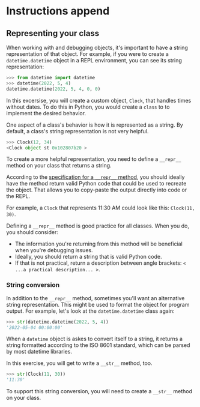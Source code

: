 # Instructions append

## Representing your class

When working with and debugging objects, it's important to have a string representation of that object.
For example, if you were to create a `datetime.datetime` object in a REPL environment, you can see its string representation:

```python
>>> from datetime import datetime
>>> datetime(2022, 5, 4)
datetime.datetime(2022, 5, 4, 0, 0)
```

In this excersise, you will create a custom object, `Clock`, that handles times without dates.
To do this in Python, you would create a `class` to to implement the desired behavior.

One aspect of a class's behavior is how it is represented as a string.
By default, a class's string representation is not very helpful.

```python
>>> Clock(12, 34)
<Clock object st 0x102807b20 >
```

To create a more helpful representation, you need to define a `__repr__` method on your class that returns a string.

According to the [specification for a `__repr__` method][repr-docs], you should ideally have the method return valid Python code that could be used to recreate the object.
That allows you to copy-paste the output directly into code or the REPL.

For example, a `Clock` that represents 11:30 AM could look like this: `Clock(11, 30)`.

Defining a `__repr__` method is good practice for all classes.
When you do, you should consider:

- The information you're returning from this method will be beneficial when you're debugging issues.
- Ideally, you should return a string that is valid Python code.
- If that is not practical, return a description between angle brackets: `< ...a practical description... >`.


### String conversion

In addition to the `__repr__` method, sometimes you'll want an alternative string representation.
This might be used to format the object for program output.
For example, let's look at the `datetime.datetime` class again:

```python
>>> str(datetime.datetime(2022, 5, 4))
'2022-05-04 00:00:00'
```

When a `datetime` object is askes to convert itself to a string, it returns a string formatted according to the ISO 8601 standard, which can be parsed by most datetime libraries.

In this exercise, you will get to write a `__str__` method, too.

```python
>>> str(Clock(11, 30))
'11:30'
```

To support this string conversion, you will need to create a `__str__` method on your class.

[repr-docs]: https://docs.python.org/3/reference/datamodel.html#object.__repr__
